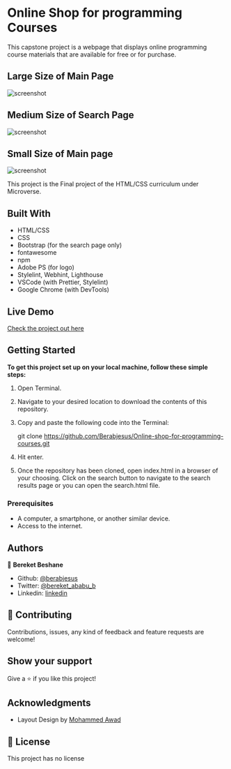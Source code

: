 # Online Shop for programming Courses
This capstone project is a webpage that displays online programming course materials that are available for free or for purchase.

## Large Size of Main Page

![screenshot](images/screen/main.png)

## Medium Size of Search Page 

![screenshot](images/screen/search.png)

## Small Size of Main page

![screenshot](images/screen/small.png)

This project is the Final project of the HTML/CSS curriculum under Microverse. 

## Built With

- HTML/CSS
- CSS 
- Bootstrap (for the search page only)
- fontawesome
- npm
- Adobe PS (for logo)
- Stylelint, Webhint, Lighthouse
- VSCode (with Prettier, Stylelint)
- Google Chrome (with DevTools)

## Live Demo

[Check the project out here](https://rawcdn.githack.com/Berabjesus/Online-shop-for-programming-courses/23703264ba8c9417d8fa14cf99738ca2c48c0e9f/index.html)

## Getting Started

**To get this project set up on your local machine, follow these simple steps:**

1. Open Terminal.

2. Navigate to your desired location to download the contents of this repository.

3. Copy and paste the following code into the Terminal:

    git clone https://github.com/Berabjesus/Online-shop-for-programming-courses.git

4. Hit enter.

5. Once the repository has been cloned, open index.html in a browser of your choosing. Click on the search button to navigate to the search results page or you can open the search.html file.

### Prerequisites

- A computer, a smartphone, or another similar device.
- Access to the internet.

## Authors

👤 **Bereket Beshane**

- Github: [@berabjesus](https://github.com/Berabjesus)
- Twitter: [@bereket_ababu_b](https://twitter.com/bereket_ababu_b)
- Linkedin: [linkedin](https://www.linkedin.com/in/bereket-beshane-a1b75a1a9/)

## 🤝 Contributing

Contributions, issues, any kind of feedback and feature requests are welcome!

## Show your support

Give a ⭐️ if you like this project!

## Acknowledgments

- Layout Design by [Mohammed Awad](https://www.behance.net/M_Awad)


## 📝 License

This project has no license
